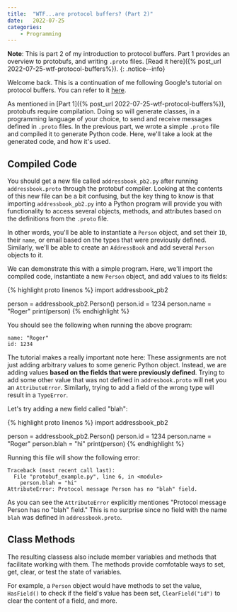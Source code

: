 ```yaml
---
title:  "WTF...are protocol buffers? (Part 2)"
date:   2022-07-25
categories: 
    - Programming
---
```


**Note**: This is part 2 of my introduction to protocol buffers. Part 1 provides an overview to protobufs, and writing `.proto` files. [Read it here]({% post_url 2022-07-25-wtf-protocol-buffers%}).
{: .notice--info}

Welcome back. This is a continuation of me following Google's tutorial on protocol buffers. You can refer to it [here](https://developers.google.com/protocol-buffers/docs/pythontutorial).

As mentioned in [Part 1]({% post_url 2022-07-25-wtf-protocol-buffers%}), protobufs require compilation. Doing so will generate classes, in a programming language of your choice, to send and receive messages defined in `.proto` files. In the previous part, we wrote a simple `.proto` file and compiled it to generate Python code. Here, we'll take a look at the generated code, and how it's used.

## Compiled Code

You should get a new file called `addressbook_pb2.py` after running `addressbook.proto` through the protobuf compiler. Looking at the contents of this new file can be a bit confusing, but the key thing to know is that importing `addressbook_pb2.py` into a Python program will provide you with functionality to access several objects, methods, and attributes based on the definitions from the `.proto` file.

In other words, you'll be able to instantiate a `Person` object, and set their `ID`, their `name`, or email based on the types that were previously defined. Similarly, we'll be able to create an `AddressBook` and add several `Person` objects to it.

We can demonstrate this with a simple program. Here, we'll import the compiled code, instantiate a new `Person` object, and add values to its fields:

{% highlight proto linenos %}
import addressbook_pb2

person = addressbook_pb2.Person()
person.id = 1234
person.name = "Roger"
print(person)
{% endhighlight %}

You should see the following when running the above program:

```
name: "Roger"
id: 1234
```


The tutorial makes a really important note here: These assignments are not just adding arbitrary values to some generic Python object. Instead, we are adding values **based on the fields that were previously defined**. Trying to add some other value that was not defined in `addresbook.proto` will net you an `AttributeError`. Similarly, trying to add a field of the wrong type will result in a `TypeError`.

Let's try adding a new field called "blah":

{% highlight proto linenos %}
import addressbook_pb2

person = addressbook_pb2.Person()
person.id = 1234
person.name = "Roger"
person.blah = "hi"
print(person)
{% endhighlight %}

Running this file will show the following error:

```
Traceback (most recent call last):
  File "protobuf_example.py", line 6, in <module>
    person.blah = "hi"
AttributeError: Protocol message Person has no "blah" field.
```
As you can see the `AttributeError` explicitly mentiones "Protocol message Person has no "blah" field." This is no surprise since no field with the name `blah` was defined in `addressbook.proto`.

## Class Methods

The resulting classess also include member variables and methods that facilitate working with them. The methods provide comfotable ways to set, get, clear, or test the state of variables.

For example, a `Person` object would have methods to set the value, `HasField()` to check if the field's value has been set, `ClearField("id")` to clear the content of a field, and more. 